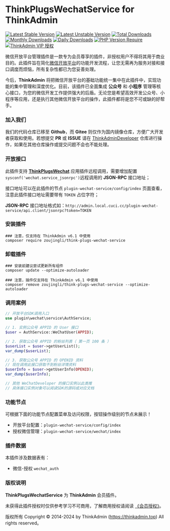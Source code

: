 # ThinkPlugsWechatService for ThinkAdmin

[![Latest Stable Version](https://poser.pugx.org/zoujingli/think-plugs-wechat-service/v/stable)](https://packagist.org/packages/zoujingli/think-plugs-wechat-service)
[![Latest Unstable Version](https://poser.pugx.org/zoujingli/think-plugs-wechat-service/v/unstable)](https://packagist.org/packages/zoujingli/think-plugs-wechat-service)
[![Total Downloads](https://poser.pugx.org/zoujingli/think-plugs-wechat-service/downloads)](https://packagist.org/packages/zoujingli/think-plugs-wechat-service)
[![Monthly Downloads](https://poser.pugx.org/zoujingli/think-plugs-wechat-service/d/monthly)](https://packagist.org/packages/zoujingli/think-plugs-wechat-service)
[![Daily Downloads](https://poser.pugx.org/zoujingli/think-plugs-wechat-service/d/daily)](https://packagist.org/packages/zoujingli/think-plugs-wechat-service)
[![PHP Version Require](http://poser.pugx.org/zoujingli/think-plugs-wechat-service/require/php)](https://packagist.org/packages/zoujingli/think-plugs-wechat-service)
[![ThinkAdmin VIP 授权](https://img.shields.io/badge/license-VIP%20授权-blueviolet.svg)](https://thinkadmin.top/vip-introduce)

微信开放平台管理插件是一款专为会员尊享的插件，非授权用户不得将其用于商业目的。此插件旨在简化[微信开放平台](https://open.weixin.qq.com)的功能开发流程，让您无需再为服务对接和接口调度而烦恼，所有复杂性都已为您妥善处理。

今后，**ThinkAdmin** 将把微信开放平台的基础功能统一集中在此插件中，实现功能的集中管理和深度优化。目前，该插件已全面集成 **公众号** 和 **小程序** 管理等核心接口，为您的微信开发工作提供强大的后盾。无论您是希望高效开发公众号、小程序等应用，还是执行其他微信开放平台的操作，此插件都将是您不可或缺的好帮手。

### 加入我们

我们的代码仓库已移至 **Github**，而 **Gitee** 则仅作为国内镜像仓库，方便广大开发者获取和使用。若想提交 **PR** 或 **ISSUE** 请在 [ThinkAdminDeveloper](https://github.com/zoujingli/ThinkAdminDeveloper) 仓库进行操作，如果在其他仓库操作或提交问题不会也不能处理。

### 开放接口

此插件支持 [**ThinkPlugsWechat**](https://thinkadmin.top/plugin/think-plugs-wechat.html) 应用插件远程调用，需要增加配置`sysconf('wechat.service_jsonrpc')`远程调用的 **JSON-RPC** 接口地址；

接口地址可以在此插件的节点 `plugin-wechat-service/config/index` 页面查看，注意此插件接口地址需要带有 `TOKEN` 占位字符；

**JSON-RPC** 接口地址格式如：`http://admin.local.cuci.cc/plugin-wechat-service/api.client/jsonrpc?token=TOKEN`

### 安装插件

```shell
### 注意，仅支持在 ThinkAdmin v6.1 中使用
composer require zoujingli/think-plugs-wechat-service
```

### 卸载插件

```shell
### 安装前建议尝试更新所有组件
composer update --optimize-autoloader

### 注意，插件仅支持在 ThinkAdmin v6.1 中使用
composer remove zoujingli/think-plugs-wechat-service --optimize-autoloader
```

### 调用案例

```php
// 开放平台SDK调用入口
use plugin\wechat\service\AuthService;

// 1. 实例公众号 APPID 的 User 接口
$user = AuthService::WeChatUser(APPID);

// 2. 获取公众号 APPID 的粉丝列表（ 第一页 100 条 ）
$userList = $user->getUserList();
var_dump($userList);

// 3. 获取公众号 APPID 的 OPENID 资料
// 现在调用此接口获取不到粉丝详情资料
$userInfo = $user->getUserInfo(OPENID);
var_dump($userInfo);

// 其他 WeChatDeveloper 的接口实例以此类推
// 具体接口实例对象可以阅读SDK的源码或对应文档

```

### 功能节点

可根据下面的功能节点配置菜单及访问权限，按钮操作级别的节点未展示！

* 开放平台配置：`plugin-wechat-service/config/index`
* 授权微信管理：`plugin-wechat-service/wechat/index`

### 插件数据

本插件涉及数据表有：

* 微信-授权 `wechat_auth`

### 版权说明

**ThinkPlugsWechatService** 为 **ThinkAdmin** 会员插件。

未获得此插件授权时仅供参考学习不可商用，了解商用授权请阅读 [《会员授权》](https://thinkadmin.top/vip-introduce)。

版权所有 Copyright © 2014-2024 by ThinkAdmin (https://thinkadmin.top) All rights reserved。